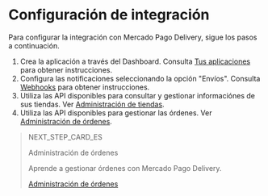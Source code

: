 # Configuración de integración

Para configurar la integración con Mercado Pago Delivery, sigue los pasos a continuación.

1. Crea la aplicación a través del Dashboard. Consulta [Tus aplicaciones](https://www.mercadopago[FAKER][URL][DOMAIN]/developers/es/guides/resources/dashboard/applications) para obtener instrucciones.
2. Configura las notificaciones seleccionando la opción "Envíos". Consulta [Webhooks](https://www.mercadopago[FAKER][URL][DOMAIN]/developers/es/guides/notifications/webhooks/webhooks) para obtener instrucciones.
3. Utiliza las API disponibles para consultar y gestionar informaciónes de sus tiendas. Ver [Administración de tiendas](https://www.mercadopago[FAKER][URL][DOMAIN]/developers/es/guides/proximity-mp-delivery/store-management).
4. Utiliza las API disponibles para gestionar las órdenes. Ver [Administración de órdenes](https://www.mercadopago[FAKER][URL][DOMAIN]/developers/es/guides/proximity-mp-delivery/order-management).

> NEXT_STEP_CARD_ES
>
> Administración de órdenes
>
> Aprende a gestionar órdenes con Mercado Pago Delivery.
>
> [Administración de órdenes](https://www.mercadopago[FAKER][URL][DOMAIN]/developers/es/guides/mp-delivery/order-management)

